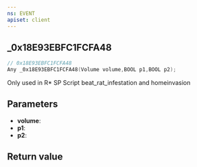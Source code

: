 ```yaml
---
ns: EVENT
apiset: client
---
```

## _0x18E93EBFC1FCFA48

```c
// 0x18E93EBFC1FCFA48
Any _0x18E93EBFC1FCFA48(Volume volume,BOOL p1,BOOL p2);
```

Only used in R* SP Script beat_rat_infestation and homeinvasion

## Parameters
* **volume**:
* **p1**:
* **p2**:

## Return value